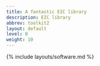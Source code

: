 ```yaml
---
title: A fantastic EIC library
description: EIC library
abbrev: toolkit2
layout: default
level: 0
weight: 10
---
```


{% include layouts/software.md %}
